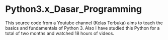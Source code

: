 # Python3.x_Dasar_Programming
This source code from a Youtube channel (Kelas Terbuka) aims to teach the basics and fundamentals of Python 3.
  Also I have studied this Python for a total of two months and watched 18 hours of videos.
